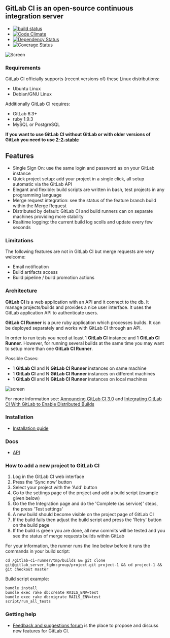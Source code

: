 ## GitLab CI is an open-source continuous integration server

* [![build status](https://secure.travis-ci.org/gitlabhq/gitlab-ci.png)](https://travis-ci.org/gitlabhq/gitlab-ci)
* [![Code Climate](https://codeclimate.com/github/gitlabhq/gitlab-ci.png)](https://codeclimate.com/github/gitlabhq/gitlab-ci)
* [![Dependency Status](https://gemnasium.com/gitlabhq/gitlab-ci.png)](https://gemnasium.com/gitlabhq/gitlab-ci)
* [![Coverage Status](https://coveralls.io/repos/gitlabhq/gitlab-ci/badge.png?branch=master)](https://coveralls.io/r/gitlabhq/gitlab-ci)

![Screen](https://raw.github.com/gitlabhq/gitlab-ci/master/public/gitlab-ci-screenshot.png)

### Requirements

GitLab CI officially supports (recent versions of) these Linux distributions:

* Ubuntu Linux
* Debian/GNU Linux

Additionally GitLab CI requires:

* GitLab 6.3+
* ruby 1.9.3
* MySQL or PostgreSQL

__If you want to use GitLab CI without GitLab or with older versions of GitLab you need to use [2-2-stable](https://github.com/gitlabhq/gitlab-ci/tree/2-2-stable#gitlab-ci-is-an-open-source-continuous-integration-server)__

## Features

* Single Sign On: use the same login and password as on your GitLab instance
* Quick project setup: add your project in a single click, all setup automatic via the GitLab API
* Elegant and flexible: build scripts are written in bash, test projects in any programming language
* Merge request integration: see the status of the feature branch build within the Merge Request
* Distributed by default: GitLab CI and build runners can on separate machines providing more stability
* Realtime logging: the current build log scolls and update every few seconds

### Limitations

The following features are not in GitLab CI but merge requests are very welcome:

* Email notification
* Build artifacts access
* Build pipeline / build promotion actions

### Architecture

__GitLab CI__ is a web application with an API and it connect to the db.
It manage projects/builds and provides a nice user interface.
It uses the GitLab application API to authenticate users.

__GitLab CI Runner__ is a pure ruby application which processes builds.
It can be deployed separately and works with GitLab CI through an API.

In order to run tests you need at least 1 __GitLab CI__ instance and 1 __GitLab CI Runner__.
However, for running several builds at the same time you may want to setup more than one __GitLab CI Runner__.

Possible Cases: 

* 1 __GitLab CI__ and N __GitLab CI Runner__ instances on same machine
* 1 __GitLab CI__ and N __GitLab CI Runner__ instances on different machines
* 1 __GitLab CI__ and N __GitLab CI Runner__ instances on local machines

![screen](https://raw.github.com/gitlabhq/gitlab-ci/master/app/assets/images/arch.jpg)

For more information see:
[Announcing GitLab CI 3.0](http://blog.gitlab.org/announcing-gitlab-ci-3.0/)
and
[Integrating GitLab CI With GitLab to Enable Distributed Builds](http://blog.gitlab.org/integrating-gitlab-ci-with-gitlab/)

### Installation

* [Installation guide](https://github.com/gitlabhq/gitlab-ci/blob/master/doc/installation.md)


### Docs

* [API](doc/api.md)

### How to add a new project to GitLab CI

1. Log in the GitLab CI web interface
2. Press the 'Sync now' button
3. Select your project with the 'Add' button
4. Go to the settings page of the project and add a build script (example given below)
5. Go the the Integration page and do the 'Complete (as service)' steps, the press 'Test settings'
6. A new build should become visible on the project page of GitLab CI
7. If the build fails then adjust the build script and press the 'Retry' button on the build page
8. If the build is green you are done, all new commits will be tested and you see the status of merge requests builds within GitLab

For your information, the runner runs the line below before it runs the commands in your build script:

    cd /gitlab-ci-runner/tmp/builds && git clone git@gitlab_server_fqdn:group/project.git project-1 && cd project-1 && git checkout master

Build script example:

    bundle install
    bundle exec rake db:create RAILS_ENV=test
    bundle exec rake db:migrate RAILS_ENV=test
    script/run_all_tests

### Getting help

* [Feedback and suggestions forum](http://feedback.gitlab.com/forums/176466-general/category/64310-gitlab-ci) is the place to propose and discuss new features for GitLab CI.
